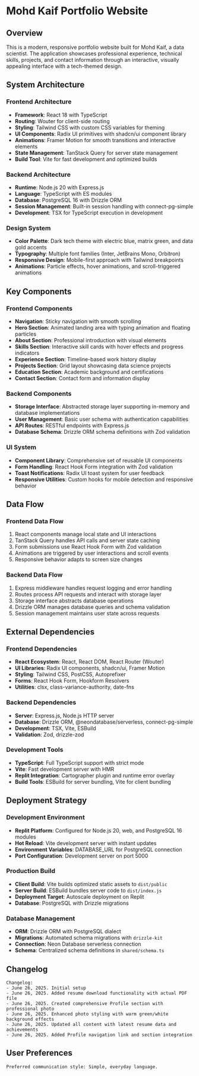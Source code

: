 # Mohd Kaif Portfolio Website

## Overview

This is a modern, responsive portfolio website built for Mohd Kaif, a data scientist. The application showcases professional experience, technical skills, projects, and contact information through an interactive, visually appealing interface with a tech-themed design.

## System Architecture

### Frontend Architecture
- **Framework**: React 18 with TypeScript
- **Routing**: Wouter for client-side routing
- **Styling**: Tailwind CSS with custom CSS variables for theming
- **UI Components**: Radix UI primitives with shadcn/ui component library
- **Animations**: Framer Motion for smooth transitions and interactive elements
- **State Management**: TanStack Query for server state management
- **Build Tool**: Vite for fast development and optimized builds

### Backend Architecture
- **Runtime**: Node.js 20 with Express.js
- **Language**: TypeScript with ES modules
- **Database**: PostgreSQL 16 with Drizzle ORM
- **Session Management**: Built-in session handling with connect-pg-simple
- **Development**: TSX for TypeScript execution in development

### Design System
- **Color Palette**: Dark tech theme with electric blue, matrix green, and data gold accents
- **Typography**: Multiple font families (Inter, JetBrains Mono, Orbitron)
- **Responsive Design**: Mobile-first approach with Tailwind breakpoints
- **Animations**: Particle effects, hover animations, and scroll-triggered animations

## Key Components

### Frontend Components
- **Navigation**: Sticky navigation with smooth scrolling
- **Hero Section**: Animated landing area with typing animation and floating particles
- **About Section**: Professional introduction with visual elements
- **Skills Section**: Interactive skill cards with hover effects and progress indicators
- **Experience Section**: Timeline-based work history display
- **Projects Section**: Grid layout showcasing data science projects
- **Education Section**: Academic background and certifications
- **Contact Section**: Contact form and information display

### Backend Components
- **Storage Interface**: Abstracted storage layer supporting in-memory and database implementations
- **User Management**: Basic user schema with authentication capabilities
- **API Routes**: RESTful endpoints with Express.js
- **Database Schema**: Drizzle ORM schema definitions with Zod validation

### UI System
- **Component Library**: Comprehensive set of reusable UI components
- **Form Handling**: React Hook Form integration with Zod validation
- **Toast Notifications**: Radix UI toast system for user feedback
- **Responsive Utilities**: Custom hooks for mobile detection and responsive behavior

## Data Flow

### Frontend Data Flow
1. React components manage local state and UI interactions
2. TanStack Query handles API calls and server state caching
3. Form submissions use React Hook Form with Zod validation
4. Animations are triggered by user interactions and scroll events
5. Responsive behavior adapts to screen size changes

### Backend Data Flow
1. Express middleware handles request logging and error handling
2. Routes process API requests and interact with storage layer
3. Storage interface abstracts database operations
4. Drizzle ORM manages database queries and schema validation
5. Session management maintains user state across requests

## External Dependencies

### Frontend Dependencies
- **React Ecosystem**: React, React DOM, React Router (Wouter)
- **UI Libraries**: Radix UI components, shadcn/ui, Framer Motion
- **Styling**: Tailwind CSS, PostCSS, Autoprefixer
- **Forms**: React Hook Form, Hookform Resolvers
- **Utilities**: clsx, class-variance-authority, date-fns

### Backend Dependencies
- **Server**: Express.js, Node.js HTTP server
- **Database**: Drizzle ORM, @neondatabase/serverless, connect-pg-simple
- **Development**: TSX, Vite, ESBuild
- **Validation**: Zod, drizzle-zod

### Development Tools
- **TypeScript**: Full TypeScript support with strict mode
- **Vite**: Fast development server with HMR
- **Replit Integration**: Cartographer plugin and runtime error overlay
- **Build Tools**: ESBuild for server bundling, Vite for client bundling

## Deployment Strategy

### Development Environment
- **Replit Platform**: Configured for Node.js 20, web, and PostgreSQL 16 modules
- **Hot Reload**: Vite development server with instant updates
- **Environment Variables**: DATABASE_URL for PostgreSQL connection
- **Port Configuration**: Development server on port 5000

### Production Build
- **Client Build**: Vite builds optimized static assets to `dist/public`
- **Server Build**: ESBuild bundles server code to `dist/index.js`
- **Deployment Target**: Autoscale deployment on Replit
- **Database**: PostgreSQL with Drizzle migrations

### Database Management
- **ORM**: Drizzle ORM with PostgreSQL dialect
- **Migrations**: Automated schema migrations with `drizzle-kit`
- **Connection**: Neon Database serverless connection
- **Schema**: Centralized schema definitions in `shared/schema.ts`

## Changelog

```
Changelog:
- June 26, 2025. Initial setup
- June 26, 2025. Added resume download functionality with actual PDF file
- June 26, 2025. Created comprehensive Profile section with professional photo
- June 26, 2025. Enhanced photo styling with warm green/white background effects
- June 26, 2025. Updated all content with latest resume data and achievements
- June 26, 2025. Added Profile navigation link and section integration
```

## User Preferences

```
Preferred communication style: Simple, everyday language.
```